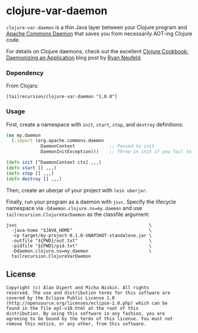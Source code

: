 # clojure-var-daemon

`clojure-var-daemon` is a thin Java layer between your Clojure program and [Apache Commons Daemon](http://commons.apache.org/proper/commons-daemon/) that saves you from necessarily AOT-ing Clojure code.

For details on Clojure daemons, check out the excellent [Clojure Cookbook: Daemonizing an Application](http://www.rkn.io/2014/02/06/clojure-cookbook-daemons/) blog post by [Ryan Neufeld](https://github.com/rkneufeld).

### Dependency

From Clojars:

    [tailrecursion/clojure-var-daemon "1.0.0"]

### Usage

First, create a namespace with `init`, `start`, `stop`, and `destroy` definitions:

```clojure
(ns my.daemon
  (:import (org.apache.commons.daemon
             DaemonContext             ;; Passed to init
             DaemonInitException)))    ;; Throw in init if you fail to initialize

(defn init [^DaemonContext ctx] ,,,)
(defn start [] ,,,)
(defn stop [] ,,,)
(defn destroy [] ,,,)
```

Then, create an uberjar of your project with `lein uberjar`.

Finally, run your program as a daemon with `jsvc`.  Specify the lifecycle namespace via `-Ddaemon.clojure.ns=my.daemon` and use `tailrecursion.ClojureVarDaemon` as the classfile argument:

```
jsvc                                                  \
  -java-home "$JAVA_HOME"                             \
  -cp target/my-project-0.1.0-SNAPSHOT-standalone.jar \
  -outfile "${PWD}/out.txt"                           \
  -pidfile "${PWD}/pid.txt"                           \
  -Ddaemon.clojure.ns=my.daemon                       \
  tailrecursion.ClojureVarDaemon
```

## License

    Copyright (c) Alan Dipert and Micha Niskin. All rights
    reserved. The use and distribution terms for this software are
    covered by the Eclipse Public License 1.0
    (http://opensource.org/licenses/eclipse-1.0.php) which can be
    found in the file epl-v10.html at the root of this
    distribution. By using this software in any fashion, you are
    agreeing to be bound by the terms of this license. You must not
    remove this notice, or any other, from this software.
